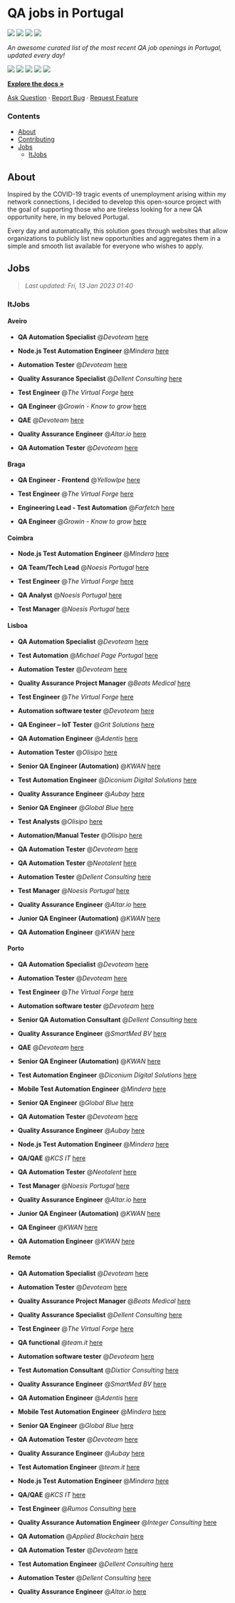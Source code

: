 QA jobs in Portugal
========================

![](https://img.shields.io/static/v1?label=%F0%9F%8C%9F&message=If%20Useful&color=BC4E99)
[![](https://img.shields.io/github/stars/sergiomartins8/qa-jobs-in-portugal)](https://github.com/sergiomartins8/qa-jobs-in-portugal/stargazers)
[![](https://img.shields.io/github/forks/sergiomartins8/qa-jobs-in-portugal)](https://github.com/sergiomartins8/qa-jobs-in-portugal/network/members)
[![](https://img.shields.io/badge/-sergiomartins8-blue?logo=Linkedin&logoColor=white)](https://www.linkedin.com/in/sergiomartins8/)

_An awesome curated list of the most recent QA job openings in Portugal, updated every day!_

[![](https://img.shields.io/github/v/release/sergiomartins8/qa-jobs-in-portugal)](https://github.com/sergiomartins8/qa-jobs-in-portugal/releases)
[![](https://github.com/sergiomartins8/qa-jobs-in-portugal/workflows/release/badge.svg)](https://github.com/sergiomartins8/qa-jobs-in-portugal/actions?query=workflow%3Arelease)
[![](https://img.shields.io/github/issues/sergiomartins8/qa-jobs-in-portugal)](https://github.com/sergiomartins8/qa-jobs-in-portugal/issues)
[![](https://img.shields.io/github/contributors/sergiomartins8/qa-jobs-in-portugal)](https://github.com/sergiomartins8/qa-jobs-in-portugal/graphs/contributors)
[![](https://img.shields.io/github/license/sergiomartins8/qa-jobs-in-portugal)](https://github.com/sergiomartins8/qa-jobs-in-portugal/blob/master/LICENSE)

**[Explore the docs »](https://github.com/sergiomartins8/qa-jobs-in-portugal/blob/master/docs/DOCUMENTATION.md)**

[Ask Question](https://github.com/sergiomartins8/qa-jobs-in-portugal/issues) 
·
[Report Bug](https://github.com/sergiomartins8/qa-jobs-in-portugal/issues)
·
[Request Feature](https://github.com/sergiomartins8/qa-jobs-in-portugal/issues)

### Contents
* [About](#about)
* [Contributing](https://github.com/sergiomartins8/qa-jobs-in-portugal/blob/master/docs/CONTRIBUTING.md)
* [Jobs](#jobs)
  * [ItJobs](#itjobs)

## About
Inspired by the COVID-19 tragic events of unemployment arising within my network connections, I decided to develop this open-source project with the goal of supporting those who are tireless looking for a new QA opportunity here, in my beloved Portugal.

Every day and automatically, this solution goes through websites that allow organizations to publicly list new opportunities and aggregates them in a simple and smooth list available for everyone who wishes to apply.

Jobs
---------

> _Last updated: Fri, 13 Jan 2023 01:40_

### ItJobs

#### Aveiro

- **QA Automation Specialist** @_Devoteam_ [here](https://www.itjobs.pt/oferta/450351/qa-automation-specialist)


- **Node.js Test Automation Engineer** @_Mindera_ [here](https://www.itjobs.pt/oferta/451566/node-js-test-automation-engineer)


- **Automation Tester** @_Devoteam_ [here](https://www.itjobs.pt/oferta/449857/automation-tester)


- **Quality Assurance Specialist** @_Dellent Consulting_ [here](https://www.itjobs.pt/oferta/450657/quality-assurance-specialist)


- **Test Engineer** @_The Virtual Forge_ [here](https://www.itjobs.pt/oferta/451552/test-engineer)


- **QA Engineer** @_Growin - Know to grow_ [here](https://www.itjobs.pt/oferta/451768/qa-engineer)


- **QAE** @_Devoteam_ [here](https://www.itjobs.pt/oferta/451865/qae)


- **Quality Assurance Engineer** @_Altar.io_ [here](https://www.itjobs.pt/oferta/452280/quality-assurance-engineer)


- **QA Automation Tester** @_Devoteam_ [here](https://www.itjobs.pt/oferta/451263/qa-automation-tester)

#### Braga

- **QA Engineer - Frontend** @_YellowIpe_ [here](https://www.itjobs.pt/oferta/449994/qa-engineer-frontend)


- **Test Engineer** @_The Virtual Forge_ [here](https://www.itjobs.pt/oferta/451552/test-engineer)


- **Engineering Lead - Test Automation** @_Farfetch_ [here](https://www.itjobs.pt/oferta/449954/engineering-lead-test-automation)


- **QA Engineer** @_Growin - Know to grow_ [here](https://www.itjobs.pt/oferta/451768/qa-engineer)

#### Coimbra

- **Node.js Test Automation Engineer** @_Mindera_ [here](https://www.itjobs.pt/oferta/451566/node-js-test-automation-engineer)


- **QA Team/Tech Lead** @_Noesis Portugal_ [here](https://www.itjobs.pt/oferta/449887/qa-team-tech-lead)


- **Test Engineer** @_The Virtual Forge_ [here](https://www.itjobs.pt/oferta/451552/test-engineer)


- **QA Analyst** @_Noesis Portugal_ [here](https://www.itjobs.pt/oferta/450398/qa-analyst)


- **Test Manager** @_Noesis Portugal_ [here](https://www.itjobs.pt/oferta/450397/test-manager)

#### Lisboa

- **QA Automation Specialist** @_Devoteam_ [here](https://www.itjobs.pt/oferta/450351/qa-automation-specialist)


- **Test Automation** @_Michael Page Portugal_ [here](https://www.itjobs.pt/oferta/451340/test-automation-m-f)


- **Automation Tester** @_Devoteam_ [here](https://www.itjobs.pt/oferta/449857/automation-tester)


- **Quality Assurance Project Manager** @_Beats Medical_ [here](https://www.itjobs.pt/oferta/452063/quality-assurance-project-manager)


- **Test Engineer** @_The Virtual Forge_ [here](https://www.itjobs.pt/oferta/451552/test-engineer)


- **Automation software tester** @_Devoteam_ [here](https://www.itjobs.pt/oferta/449637/automation-software-tester)


- **QA Engineer – IoT Tester** @_Grit Solutions_ [here](https://www.itjobs.pt/oferta/452086/qa-engineer-iot-tester)


- **QA Automation Engineer** @_Adentis_ [here](https://www.itjobs.pt/oferta/451571/qa-automation-engineer)


- **Automation Tester** @_Olisipo_ [here](https://www.itjobs.pt/oferta/450631/automation-tester)


- **Senior QA Engineer (Automation)** @_KWAN_ [here](https://www.itjobs.pt/oferta/451253/senior-qa-engineer-automation)


- **Test Automation Engineer** @_Diconium Digital Solutions_ [here](https://www.itjobs.pt/oferta/450151/test-automation-engineer)


- **Quality Assurance Engineer** @_Aubay_ [here](https://www.itjobs.pt/oferta/452020/quality-assurance-engineer)


- **Senior QA Engineer** @_Global Blue_ [here](https://www.itjobs.pt/oferta/451203/senior-qa-engineer)


- **Test Analysts** @_Olisipo_ [here](https://www.itjobs.pt/oferta/450629/test-analysts)


- **Automation/Manual Tester** @_Olisipo_ [here](https://www.itjobs.pt/oferta/450630/automation-manual-tester)


- **QA Automation Tester** @_Devoteam_ [here](https://www.itjobs.pt/oferta/451263/qa-automation-tester)


- **QA Automation Tester** @_Neotalent_ [here](https://www.itjobs.pt/oferta/450385/qa-automation-tester)


- **Automation Tester** @_Dellent Consulting_ [here](https://www.itjobs.pt/oferta/450660/automation-tester)


- **Test Manager** @_Noesis Portugal_ [here](https://www.itjobs.pt/oferta/450397/test-manager)


- **Quality Assurance Engineer** @_Altar.io_ [here](https://www.itjobs.pt/oferta/452280/quality-assurance-engineer)


- **Junior QA Engineer (Automation)** @_KWAN_ [here](https://www.itjobs.pt/oferta/451257/junior-qa-engineer-automation)


- **QA Automation Engineer** @_KWAN_ [here](https://www.itjobs.pt/oferta/451592/qa-automation-engineer)

#### Porto

- **QA Automation Specialist** @_Devoteam_ [here](https://www.itjobs.pt/oferta/450351/qa-automation-specialist)


- **Automation Tester** @_Devoteam_ [here](https://www.itjobs.pt/oferta/449857/automation-tester)


- **Test Engineer** @_The Virtual Forge_ [here](https://www.itjobs.pt/oferta/451552/test-engineer)


- **Automation software tester** @_Devoteam_ [here](https://www.itjobs.pt/oferta/449637/automation-software-tester)


- **Senior QA Automation Consultant** @_Dellent Consulting_ [here](https://www.itjobs.pt/oferta/451128/senior-qa-automation-consultant)


- **Quality Assurance Engineer** @_SmartMed BV_ [here](https://www.itjobs.pt/oferta/451665/quality-assurance-engineer)


- **QAE** @_Devoteam_ [here](https://www.itjobs.pt/oferta/451865/qae)


- **Senior QA Engineer (Automation)** @_KWAN_ [here](https://www.itjobs.pt/oferta/451253/senior-qa-engineer-automation)


- **Test Automation Engineer** @_Diconium Digital Solutions_ [here](https://www.itjobs.pt/oferta/450151/test-automation-engineer)


- **Mobile Test Automation Engineer** @_Mindera_ [here](https://www.itjobs.pt/oferta/451564/mobile-test-automation-engineer)


- **Senior QA Engineer** @_Global Blue_ [here](https://www.itjobs.pt/oferta/451203/senior-qa-engineer)


- **QA Automation Tester** @_Devoteam_ [here](https://www.itjobs.pt/oferta/451263/qa-automation-tester)


- **Quality Assurance Engineer** @_Aubay_ [here](https://www.itjobs.pt/oferta/449696/quality-assurance-engineer)


- **Node.js Test Automation Engineer** @_Mindera_ [here](https://www.itjobs.pt/oferta/451566/node-js-test-automation-engineer)


- **QA/QAE** @_KCS IT_ [here](https://www.itjobs.pt/oferta/451747/qa-qae)


- **QA Automation Tester** @_Neotalent_ [here](https://www.itjobs.pt/oferta/450385/qa-automation-tester)


- **Test Manager** @_Noesis Portugal_ [here](https://www.itjobs.pt/oferta/450397/test-manager)


- **Quality Assurance Engineer** @_Altar.io_ [here](https://www.itjobs.pt/oferta/452280/quality-assurance-engineer)


- **Junior QA Engineer (Automation)** @_KWAN_ [here](https://www.itjobs.pt/oferta/451257/junior-qa-engineer-automation)


- **QA Engineer** @_KWAN_ [here](https://www.itjobs.pt/oferta/451155/qa-engineer)


- **QA Automation Engineer** @_KWAN_ [here](https://www.itjobs.pt/oferta/451592/qa-automation-engineer)

#### Remote

- **QA Automation Specialist** @_Devoteam_ [here](https://www.itjobs.pt/oferta/450351/qa-automation-specialist)


- **Automation Tester** @_Devoteam_ [here](https://www.itjobs.pt/oferta/449857/automation-tester)


- **Quality Assurance Project Manager** @_Beats Medical_ [here](https://www.itjobs.pt/oferta/452063/quality-assurance-project-manager)


- **Quality Assurance Specialist** @_Dellent Consulting_ [here](https://www.itjobs.pt/oferta/450657/quality-assurance-specialist)


- **Test Engineer** @_The Virtual Forge_ [here](https://www.itjobs.pt/oferta/451552/test-engineer)


- **QA functional** @_team.it_ [here](https://www.itjobs.pt/oferta/452166/team-qa-functional)


- **Automation software tester** @_Devoteam_ [here](https://www.itjobs.pt/oferta/449637/automation-software-tester)


- **Test Automation Consultant** @_Dixtior Consulting_ [here](https://www.itjobs.pt/oferta/452302/test-automation-consultant)


- **Quality Assurance Engineer** @_SmartMed BV_ [here](https://www.itjobs.pt/oferta/451665/quality-assurance-engineer)


- **QA Automation Engineer** @_Adentis_ [here](https://www.itjobs.pt/oferta/451571/qa-automation-engineer)


- **Mobile Test Automation Engineer** @_Mindera_ [here](https://www.itjobs.pt/oferta/451564/mobile-test-automation-engineer)


- **Senior QA Engineer** @_Global Blue_ [here](https://www.itjobs.pt/oferta/451203/senior-qa-engineer)


- **QA Automation Tester** @_Devoteam_ [here](https://www.itjobs.pt/oferta/451263/qa-automation-tester)


- **Quality Assurance Engineer** @_Aubay_ [here](https://www.itjobs.pt/oferta/449696/quality-assurance-engineer)


- **Test Automation Engineer** @_team.it_ [here](https://www.itjobs.pt/oferta/452226/team-test-automation-engineer)


- **Node.js Test Automation Engineer** @_Mindera_ [here](https://www.itjobs.pt/oferta/451566/node-js-test-automation-engineer)


- **QA/QAE** @_KCS IT_ [here](https://www.itjobs.pt/oferta/451747/qa-qae)


- **Test Engineer** @_Rumos Consulting_ [here](https://www.itjobs.pt/oferta/450106/test-engineer)


- **Quality Assurance Automation Engineer** @_Integer Consulting_ [here](https://www.itjobs.pt/oferta/450336/quality-assurance-automation-engineer)


- **QA Automation** @_Applied Blockchain_ [here](https://www.itjobs.pt/oferta/451738/qa-automation)


- **QA Automation Tester** @_Devoteam_ [here](https://www.itjobs.pt/oferta/450027/qa-automation-tester)


- **Test Automation Engineer** @_Dellent Consulting_ [here](https://www.itjobs.pt/oferta/451087/test-automation-engineer)


- **Automation Tester** @_Dellent Consulting_ [here](https://www.itjobs.pt/oferta/450660/automation-tester)


- **Quality Assurance Engineer** @_Altar.io_ [here](https://www.itjobs.pt/oferta/452280/quality-assurance-engineer)

